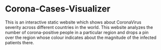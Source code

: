 # Corona-Cases-Visualizer

This is an interactive static website which shows about CoronaVirus severity across different countries in the world.
This website analyzes the number of corona-positive people in a particular region and drops a pin over the region whose colour indicates about the magnitude of the infected patients there.
